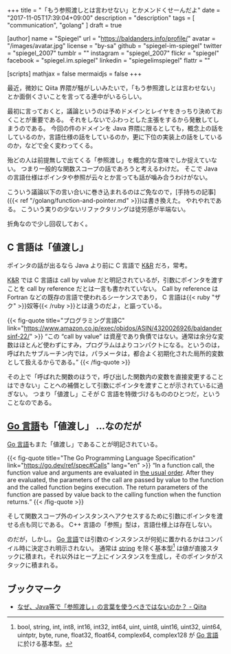 +++
title = "「もう参照渡しとは言わせない」とかメンドくせーんだよ"
date =  "2017-11-05T17:39:04+09:00"
description = "description"
tags        = [ "communication", "golang" ]
draft = true

[author]
  name      = "Spiegel"
  url       = "https://baldanders.info/profile/"
  avatar    = "/images/avatar.jpg"
  license   = "by-sa"
  github    = "spiegel-im-spiegel"
  twitter   = "spiegel_2007"
  tumblr    = ""
  instagram = "spiegel_2007"
  flickr    = "spiegel"
  facebook  = "spiegel.im.spiegel"
  linkedin  = "spiegelimspiegel"
  flattr    = ""

[scripts]
  mathjax = false
  mermaidjs = false
+++

最近，微妙に Qiita 界隈が騒がしいみたいで，「もう参照渡しとは言わせない」とか面倒くさいことを言ってる連中がいるらしい。

最初に言っておくと，議論というのは予めドメインとレイヤをきっちり決めておくことが重要である。
それをしないでふわっとした主張をするから発散してしまうのである。
今回の件のドメインを Java 界隈に限るとしても，概念上の話をしているのか，言語仕様の話をしているのか，更に下位の実装上の話をしているのか，などで全く変わってくる。

殆どの人は前提無しで出てくる「参照渡し」を概念的な意味でしか捉えていない。
つまり一般的な関数スコープの話であろうと考えるわけだ。
そこで Java の言語仕様はポインタや参照が云々とか言っても話が噛み合うわけがない。

こういう議論以下の言い合いに巻き込まれるのはご免なので，[手持ちの記事]({{< ref "/golang/function-and-pointer.md" >}})は書き換えた。
やれやれである。
こういう実りの少ないリファクタリングは徒労感が半端ない。

折角なので少し回収しておく。

## C 言語は「値渡し」

ポインタの話が出るなら Java より前に C 言語で [K&R] だろ，常考。

[K&R] では C 言語は call by value だと明記されているが，引数にポインタを渡すことを call by reference だとは一言も書かれていない。
Call by reference は Fortran などの既存の言語で使われるシーケンスであり， C 言語は{{< ruby "ザク" >}}奴等{{< /ruby >}}とは違うのだよ，と謳っている。

{{< fig-quote title="プログラミング言語C" link="https://www.amazon.co.jp/exec/obidos/ASIN/4320026926/baldandersinf-22/" >}}
<q>この “call by value” は資産であり負債ではない。通常は余分な変数はほとんど使わずにすみ，プログラムはよりコンパクトになる。というのは，呼ばれたサブルーチン内では，パラメータは，都合よく初期化された局所的変数として扱えるからである。</q>
{{< /fig-quote >}}

その上で「呼ばれた関数のほうで，呼び出した関数内の変数を直接変更することはできない」ことへの補償として引数にポインタを渡すことが示されているに過ぎない。
つまり「値渡し」こそが C 言語を特徴づけるもののひとつだ，ということなのである。


## [Go 言語]も「値渡し」 ...なのだが

[Go 言語]もまた「値渡し」であることが明記されている。

{{< fig-quote title="The Go Programming Language Specification" link="https://go.dev/ref/spec#Calls" lang="en" >}}
<q>In a function call, the function value and arguments are evaluated in <a href="https://go.dev/ref/spec#Order_of_evaluation">the usual order</a>. After they are evaluated, the parameters of the call are passed by value to the function and the called function begins execution. The return parameters of the function are passed by value back to the calling function when the function returns.</q>
{{< /fig-quote >}}

そして関数スコープ外のインスタンスへアクセスするために引数にポインタを渡せる点も同じである。
C++ 言語の「参照」型は，言語仕様上は存在しない。

のだが，しかし。
[Go 言語]では引数のインスタンスが何処に置かれるかはコンパイル時に決定され明示されない。
通常は [string] を除く基本型[^bt1] は値が直接スタックに積まれ，それ以外はヒープ上にインスタンスを生成し，そのポインタがスタックに積まれる。

[^bt1]: bool, string, int, int8, int16, int32, int64, uint, uint8, uint16, uint32, uint64, uintptr, byte, rune, float32, float64, complex64, complex128 が [Go 言語]に於ける基本型。























## ブックマーク

- [なぜ、Java等で「参照渡し」の言葉を使うべきではないのか？ - Qiita](https://qiita.com/raccy/items/59a6ac6c818918dd9651)

[K&R]: https://www.amazon.co.jp/exec/obidos/ASIN/4320026926/baldandersinf-22/ "プログラミング言語C 第2版 ANSI規格準拠 | B.W. カーニハン, D.M. リッチー, 石田 晴久 |本 | 通販 | Amazon"
[Go 言語]: https://golang.org/ "The Go Programming Language"
[string]: http://golang.org/ref/spec#String_types
